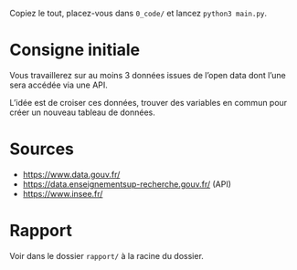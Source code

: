 Copiez le tout, placez-vous dans `0_code/` et lancez `python3 main.py`.

# Consigne initiale

 Vous travaillerez sur au moins 3 données issues de l’open data dont l’une sera accédée via une API.

 L’idée est de croiser ces données, trouver des variables en commun pour créer un nouveau tableau de données.

# Sources

- https://www.data.gouv.fr/
- https://data.enseignementsup-recherche.gouv.fr/ (API)
- https://www.insee.fr/

# Rapport

Voir dans le dossier `rapport/` à la racine du dossier.